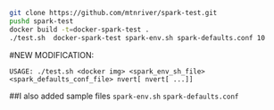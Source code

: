```bash
git clone https://github.com/mtnriver/spark-test.git
pushd spark-test
docker build -t=docker-spark-test .
./test.sh  docker-spark-test spark-env.sh spark-defaults.conf 10
```


#NEW MODIFICATION:
```
USAGE: ./test.sh <docker img> <spark_env_sh_file> <spark_defaults_conf_file> nvert[ nvert[ ...]]
```
##I also added sample files
`spark-env.sh`
`spark-defaults.conf`
